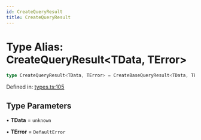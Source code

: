 ```yaml
---
id: CreateQueryResult
title: CreateQueryResult
---
```


<!-- DO NOT EDIT: this page is autogenerated from the type comments -->

# Type Alias: CreateQueryResult\<TData, TError\>

```ts
type CreateQueryResult<TData, TError> = CreateBaseQueryResult<TData, TError>
```

Defined in: [types.ts:105](https://github.com/TanStack/query/blob/main/packages/angular-query-experimental/src/types.ts#L105)

## Type Parameters

• **TData** = `unknown`

• **TError** = `DefaultError`
